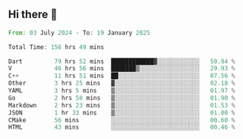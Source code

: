 ## Hi there 👋

<!--START_SECTION:waka-->

```rust
From: 03 July 2024 - To: 19 January 2025

Total Time: 156 hrs 49 mins

Dart         79 hrs 52 mins  ████████████▓░░░░░░░░░░░░   50.94 %
V            46 hrs 56 mins  ███████▒░░░░░░░░░░░░░░░░░   29.93 %
C++          11 hrs 51 mins  ██░░░░░░░░░░░░░░░░░░░░░░░   07.56 %
Other        3 hrs 25 mins   ▓░░░░░░░░░░░░░░░░░░░░░░░░   02.18 %
YAML         3 hrs 5 mins    ▒░░░░░░░░░░░░░░░░░░░░░░░░   01.97 %
Go           2 hrs 58 mins   ▒░░░░░░░░░░░░░░░░░░░░░░░░   01.90 %
Markdown     2 hrs 23 mins   ▒░░░░░░░░░░░░░░░░░░░░░░░░   01.53 %
JSON         1 hr 33 mins    ▒░░░░░░░░░░░░░░░░░░░░░░░░   01.00 %
CMake        56 mins         ░░░░░░░░░░░░░░░░░░░░░░░░░   00.60 %
HTML         43 mins         ░░░░░░░░░░░░░░░░░░░░░░░░░   00.46 %
```

<!--END_SECTION:waka-->

<!--
**mathiskakal/mathiskakal** is a ✨ _special_ ✨ repository because its `README.md` (this file) appears on your GitHub profile.

Here are some ideas to get you started:

- 🔭 I’m currently working on ...
- 🌱 I’m currently learning ...
- 👯 I’m looking to collaborate on ...
- 🤔 I’m looking for help with ...
- 💬 Ask me about ...
- 📫 How to reach me: ...
- 😄 Pronouns: ...
- ⚡ Fun fact: ...
-->
